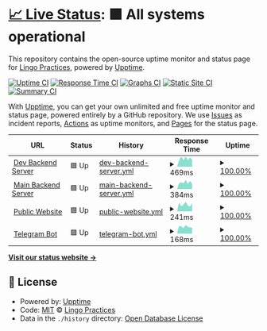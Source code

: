 # [📈 Live Status](https://lingopractices.github.io/upptime-status): <!--live status--> **🟩 All systems operational**

This repository contains the open-source uptime monitor and status page for [Lingo Practices](https://lingopractices.github.io/upptime-status), powered by [Upptime](https://github.com/upptime/upptime).

[![Uptime CI](https://github.com/lingopractices/upptime-status/workflows/Uptime%20CI/badge.svg)](https://github.com/lingopractices/upptime-status/actions?query=workflow%3A%22Uptime+CI%22)
[![Response Time CI](https://github.com/lingopractices/upptime-status/workflows/Response%20Time%20CI/badge.svg)](https://github.com/lingopractices/upptime-status/actions?query=workflow%3A%22Response+Time+CI%22)
[![Graphs CI](https://github.com/lingopractices/upptime-status/workflows/Graphs%20CI/badge.svg)](https://github.com/lingopractices/upptime-status/actions?query=workflow%3A%22Graphs+CI%22)
[![Static Site CI](https://github.com/lingopractices/upptime-status/workflows/Static%20Site%20CI/badge.svg)](https://github.com/lingopractices/upptime-status/actions?query=workflow%3A%22Static+Site+CI%22)
[![Summary CI](https://github.com/lingopractices/upptime-status/workflows/Summary%20CI/badge.svg)](https://github.com/lingopractices/upptime-status/actions?query=workflow%3A%22Summary+CI%22)

With [Upptime](https://upptime.js.org), you can get your own unlimited and free uptime monitor and status page, powered entirely by a GitHub repository. We use [Issues](https://github.com/lingopractices/upptime-status/issues) as incident reports, [Actions](https://github.com/lingopractices/upptime-status/actions) as uptime monitors, and [Pages](https://lingopractices.github.io/upptime-status) for the status page.

<!--start: status pages-->
<!-- This summary is generated by Upptime (https://github.com/upptime/upptime) -->
<!-- Do not edit this manually, your changes will be overwritten -->
<!-- prettier-ignore -->
| URL | Status | History | Response Time | Uptime |
| --- | ------ | ------- | ------------- | ------ |
| <img alt="" src="https://icons.duckduckgo.com/ip3/dev.api.lingopraxis.com.ico" height="13"> [Dev Backend Server](https://dev.api.lingopraxis.com/health) | 🟩 Up | [dev-backend-server.yml](https://github.com/lingopraxis/upptime-status/commits/HEAD/history/dev-backend-server.yml) | <details><summary><img alt="Response time graph" src="./graphs/dev-backend-server/response-time-week.png" height="20"> 469ms</summary><br><a href="https://lingopractices.github.io/upptime-status/history/dev-backend-server"><img alt="Response time 793" src="https://img.shields.io/endpoint?url=https%3A%2F%2Fraw.githubusercontent.com%2Flingopraxis%2Fupptime-status%2FHEAD%2Fapi%2Fdev-backend-server%2Fresponse-time.json"></a><br><a href="https://lingopractices.github.io/upptime-status/history/dev-backend-server"><img alt="24-hour response time 397" src="https://img.shields.io/endpoint?url=https%3A%2F%2Fraw.githubusercontent.com%2Flingopraxis%2Fupptime-status%2FHEAD%2Fapi%2Fdev-backend-server%2Fresponse-time-day.json"></a><br><a href="https://lingopractices.github.io/upptime-status/history/dev-backend-server"><img alt="7-day response time 469" src="https://img.shields.io/endpoint?url=https%3A%2F%2Fraw.githubusercontent.com%2Flingopraxis%2Fupptime-status%2FHEAD%2Fapi%2Fdev-backend-server%2Fresponse-time-week.json"></a><br><a href="https://lingopractices.github.io/upptime-status/history/dev-backend-server"><img alt="30-day response time 459" src="https://img.shields.io/endpoint?url=https%3A%2F%2Fraw.githubusercontent.com%2Flingopraxis%2Fupptime-status%2FHEAD%2Fapi%2Fdev-backend-server%2Fresponse-time-month.json"></a><br><a href="https://lingopractices.github.io/upptime-status/history/dev-backend-server"><img alt="1-year response time 793" src="https://img.shields.io/endpoint?url=https%3A%2F%2Fraw.githubusercontent.com%2Flingopraxis%2Fupptime-status%2FHEAD%2Fapi%2Fdev-backend-server%2Fresponse-time-year.json"></a></details> | <details><summary><a href="https://lingopractices.github.io/upptime-status/history/dev-backend-server">100.00%</a></summary><a href="https://lingopractices.github.io/upptime-status/history/dev-backend-server"><img alt="All-time uptime 98.97%" src="https://img.shields.io/endpoint?url=https%3A%2F%2Fraw.githubusercontent.com%2Flingopraxis%2Fupptime-status%2FHEAD%2Fapi%2Fdev-backend-server%2Fuptime.json"></a><br><a href="https://lingopractices.github.io/upptime-status/history/dev-backend-server"><img alt="24-hour uptime 100.00%" src="https://img.shields.io/endpoint?url=https%3A%2F%2Fraw.githubusercontent.com%2Flingopraxis%2Fupptime-status%2FHEAD%2Fapi%2Fdev-backend-server%2Fuptime-day.json"></a><br><a href="https://lingopractices.github.io/upptime-status/history/dev-backend-server"><img alt="7-day uptime 100.00%" src="https://img.shields.io/endpoint?url=https%3A%2F%2Fraw.githubusercontent.com%2Flingopraxis%2Fupptime-status%2FHEAD%2Fapi%2Fdev-backend-server%2Fuptime-week.json"></a><br><a href="https://lingopractices.github.io/upptime-status/history/dev-backend-server"><img alt="30-day uptime 100.00%" src="https://img.shields.io/endpoint?url=https%3A%2F%2Fraw.githubusercontent.com%2Flingopraxis%2Fupptime-status%2FHEAD%2Fapi%2Fdev-backend-server%2Fuptime-month.json"></a><br><a href="https://lingopractices.github.io/upptime-status/history/dev-backend-server"><img alt="1-year uptime 98.97%" src="https://img.shields.io/endpoint?url=https%3A%2F%2Fraw.githubusercontent.com%2Flingopraxis%2Fupptime-status%2FHEAD%2Fapi%2Fdev-backend-server%2Fuptime-year.json"></a></details>
| <img alt="" src="https://icons.duckduckgo.com/ip3/api.lingopraxis.com.ico" height="13"> [Main Backend Server](https://api.lingopraxis.com/health) | 🟩 Up | [main-backend-server.yml](https://github.com/lingopraxis/upptime-status/commits/HEAD/history/main-backend-server.yml) | <details><summary><img alt="Response time graph" src="./graphs/main-backend-server/response-time-week.png" height="20"> 384ms</summary><br><a href="https://lingopractices.github.io/upptime-status/history/main-backend-server"><img alt="Response time 600" src="https://img.shields.io/endpoint?url=https%3A%2F%2Fraw.githubusercontent.com%2Flingopraxis%2Fupptime-status%2FHEAD%2Fapi%2Fmain-backend-server%2Fresponse-time.json"></a><br><a href="https://lingopractices.github.io/upptime-status/history/main-backend-server"><img alt="24-hour response time 294" src="https://img.shields.io/endpoint?url=https%3A%2F%2Fraw.githubusercontent.com%2Flingopraxis%2Fupptime-status%2FHEAD%2Fapi%2Fmain-backend-server%2Fresponse-time-day.json"></a><br><a href="https://lingopractices.github.io/upptime-status/history/main-backend-server"><img alt="7-day response time 384" src="https://img.shields.io/endpoint?url=https%3A%2F%2Fraw.githubusercontent.com%2Flingopraxis%2Fupptime-status%2FHEAD%2Fapi%2Fmain-backend-server%2Fresponse-time-week.json"></a><br><a href="https://lingopractices.github.io/upptime-status/history/main-backend-server"><img alt="30-day response time 363" src="https://img.shields.io/endpoint?url=https%3A%2F%2Fraw.githubusercontent.com%2Flingopraxis%2Fupptime-status%2FHEAD%2Fapi%2Fmain-backend-server%2Fresponse-time-month.json"></a><br><a href="https://lingopractices.github.io/upptime-status/history/main-backend-server"><img alt="1-year response time 600" src="https://img.shields.io/endpoint?url=https%3A%2F%2Fraw.githubusercontent.com%2Flingopraxis%2Fupptime-status%2FHEAD%2Fapi%2Fmain-backend-server%2Fresponse-time-year.json"></a></details> | <details><summary><a href="https://lingopractices.github.io/upptime-status/history/main-backend-server">100.00%</a></summary><a href="https://lingopractices.github.io/upptime-status/history/main-backend-server"><img alt="All-time uptime 99.96%" src="https://img.shields.io/endpoint?url=https%3A%2F%2Fraw.githubusercontent.com%2Flingopraxis%2Fupptime-status%2FHEAD%2Fapi%2Fmain-backend-server%2Fuptime.json"></a><br><a href="https://lingopractices.github.io/upptime-status/history/main-backend-server"><img alt="24-hour uptime 100.00%" src="https://img.shields.io/endpoint?url=https%3A%2F%2Fraw.githubusercontent.com%2Flingopraxis%2Fupptime-status%2FHEAD%2Fapi%2Fmain-backend-server%2Fuptime-day.json"></a><br><a href="https://lingopractices.github.io/upptime-status/history/main-backend-server"><img alt="7-day uptime 100.00%" src="https://img.shields.io/endpoint?url=https%3A%2F%2Fraw.githubusercontent.com%2Flingopraxis%2Fupptime-status%2FHEAD%2Fapi%2Fmain-backend-server%2Fuptime-week.json"></a><br><a href="https://lingopractices.github.io/upptime-status/history/main-backend-server"><img alt="30-day uptime 100.00%" src="https://img.shields.io/endpoint?url=https%3A%2F%2Fraw.githubusercontent.com%2Flingopraxis%2Fupptime-status%2FHEAD%2Fapi%2Fmain-backend-server%2Fuptime-month.json"></a><br><a href="https://lingopractices.github.io/upptime-status/history/main-backend-server"><img alt="1-year uptime 99.96%" src="https://img.shields.io/endpoint?url=https%3A%2F%2Fraw.githubusercontent.com%2Flingopraxis%2Fupptime-status%2FHEAD%2Fapi%2Fmain-backend-server%2Fuptime-year.json"></a></details>
| <img alt="" src="https://icons.duckduckgo.com/ip3/lingopraxis.com.ico" height="13"> [Public Website](https://lingopraxis.com/) | 🟩 Up | [public-website.yml](https://github.com/lingopraxis/upptime-status/commits/HEAD/history/public-website.yml) | <details><summary><img alt="Response time graph" src="./graphs/public-website/response-time-week.png" height="20"> 241ms</summary><br><a href="https://lingopractices.github.io/upptime-status/history/public-website"><img alt="Response time 221" src="https://img.shields.io/endpoint?url=https%3A%2F%2Fraw.githubusercontent.com%2Flingopraxis%2Fupptime-status%2FHEAD%2Fapi%2Fpublic-website%2Fresponse-time.json"></a><br><a href="https://lingopractices.github.io/upptime-status/history/public-website"><img alt="24-hour response time 292" src="https://img.shields.io/endpoint?url=https%3A%2F%2Fraw.githubusercontent.com%2Flingopraxis%2Fupptime-status%2FHEAD%2Fapi%2Fpublic-website%2Fresponse-time-day.json"></a><br><a href="https://lingopractices.github.io/upptime-status/history/public-website"><img alt="7-day response time 241" src="https://img.shields.io/endpoint?url=https%3A%2F%2Fraw.githubusercontent.com%2Flingopraxis%2Fupptime-status%2FHEAD%2Fapi%2Fpublic-website%2Fresponse-time-week.json"></a><br><a href="https://lingopractices.github.io/upptime-status/history/public-website"><img alt="30-day response time 256" src="https://img.shields.io/endpoint?url=https%3A%2F%2Fraw.githubusercontent.com%2Flingopraxis%2Fupptime-status%2FHEAD%2Fapi%2Fpublic-website%2Fresponse-time-month.json"></a><br><a href="https://lingopractices.github.io/upptime-status/history/public-website"><img alt="1-year response time 221" src="https://img.shields.io/endpoint?url=https%3A%2F%2Fraw.githubusercontent.com%2Flingopraxis%2Fupptime-status%2FHEAD%2Fapi%2Fpublic-website%2Fresponse-time-year.json"></a></details> | <details><summary><a href="https://lingopractices.github.io/upptime-status/history/public-website">100.00%</a></summary><a href="https://lingopractices.github.io/upptime-status/history/public-website"><img alt="All-time uptime 99.99%" src="https://img.shields.io/endpoint?url=https%3A%2F%2Fraw.githubusercontent.com%2Flingopraxis%2Fupptime-status%2FHEAD%2Fapi%2Fpublic-website%2Fuptime.json"></a><br><a href="https://lingopractices.github.io/upptime-status/history/public-website"><img alt="24-hour uptime 100.00%" src="https://img.shields.io/endpoint?url=https%3A%2F%2Fraw.githubusercontent.com%2Flingopraxis%2Fupptime-status%2FHEAD%2Fapi%2Fpublic-website%2Fuptime-day.json"></a><br><a href="https://lingopractices.github.io/upptime-status/history/public-website"><img alt="7-day uptime 100.00%" src="https://img.shields.io/endpoint?url=https%3A%2F%2Fraw.githubusercontent.com%2Flingopraxis%2Fupptime-status%2FHEAD%2Fapi%2Fpublic-website%2Fuptime-week.json"></a><br><a href="https://lingopractices.github.io/upptime-status/history/public-website"><img alt="30-day uptime 100.00%" src="https://img.shields.io/endpoint?url=https%3A%2F%2Fraw.githubusercontent.com%2Flingopraxis%2Fupptime-status%2FHEAD%2Fapi%2Fpublic-website%2Fuptime-month.json"></a><br><a href="https://lingopractices.github.io/upptime-status/history/public-website"><img alt="1-year uptime 99.99%" src="https://img.shields.io/endpoint?url=https%3A%2F%2Fraw.githubusercontent.com%2Flingopraxis%2Fupptime-status%2FHEAD%2Fapi%2Fpublic-website%2Fuptime-year.json"></a></details>
| <img alt="" src="https://icons.duckduckgo.com/ip3/tg.lingopractices.com.ico" height="13"> [Telegram Bot](https://tg.lingopractices.com/) | 🟩 Up | [telegram-bot.yml](https://github.com/lingopraxis/upptime-status/commits/HEAD/history/telegram-bot.yml) | <details><summary><img alt="Response time graph" src="./graphs/telegram-bot/response-time-week.png" height="20"> 168ms</summary><br><a href="https://lingopractices.github.io/upptime-status/history/telegram-bot"><img alt="Response time 162" src="https://img.shields.io/endpoint?url=https%3A%2F%2Fraw.githubusercontent.com%2Flingopraxis%2Fupptime-status%2FHEAD%2Fapi%2Ftelegram-bot%2Fresponse-time.json"></a><br><a href="https://lingopractices.github.io/upptime-status/history/telegram-bot"><img alt="24-hour response time 147" src="https://img.shields.io/endpoint?url=https%3A%2F%2Fraw.githubusercontent.com%2Flingopraxis%2Fupptime-status%2FHEAD%2Fapi%2Ftelegram-bot%2Fresponse-time-day.json"></a><br><a href="https://lingopractices.github.io/upptime-status/history/telegram-bot"><img alt="7-day response time 168" src="https://img.shields.io/endpoint?url=https%3A%2F%2Fraw.githubusercontent.com%2Flingopraxis%2Fupptime-status%2FHEAD%2Fapi%2Ftelegram-bot%2Fresponse-time-week.json"></a><br><a href="https://lingopractices.github.io/upptime-status/history/telegram-bot"><img alt="30-day response time 182" src="https://img.shields.io/endpoint?url=https%3A%2F%2Fraw.githubusercontent.com%2Flingopraxis%2Fupptime-status%2FHEAD%2Fapi%2Ftelegram-bot%2Fresponse-time-month.json"></a><br><a href="https://lingopractices.github.io/upptime-status/history/telegram-bot"><img alt="1-year response time 162" src="https://img.shields.io/endpoint?url=https%3A%2F%2Fraw.githubusercontent.com%2Flingopraxis%2Fupptime-status%2FHEAD%2Fapi%2Ftelegram-bot%2Fresponse-time-year.json"></a></details> | <details><summary><a href="https://lingopractices.github.io/upptime-status/history/telegram-bot">100.00%</a></summary><a href="https://lingopractices.github.io/upptime-status/history/telegram-bot"><img alt="All-time uptime 99.99%" src="https://img.shields.io/endpoint?url=https%3A%2F%2Fraw.githubusercontent.com%2Flingopraxis%2Fupptime-status%2FHEAD%2Fapi%2Ftelegram-bot%2Fuptime.json"></a><br><a href="https://lingopractices.github.io/upptime-status/history/telegram-bot"><img alt="24-hour uptime 100.00%" src="https://img.shields.io/endpoint?url=https%3A%2F%2Fraw.githubusercontent.com%2Flingopraxis%2Fupptime-status%2FHEAD%2Fapi%2Ftelegram-bot%2Fuptime-day.json"></a><br><a href="https://lingopractices.github.io/upptime-status/history/telegram-bot"><img alt="7-day uptime 100.00%" src="https://img.shields.io/endpoint?url=https%3A%2F%2Fraw.githubusercontent.com%2Flingopraxis%2Fupptime-status%2FHEAD%2Fapi%2Ftelegram-bot%2Fuptime-week.json"></a><br><a href="https://lingopractices.github.io/upptime-status/history/telegram-bot"><img alt="30-day uptime 100.00%" src="https://img.shields.io/endpoint?url=https%3A%2F%2Fraw.githubusercontent.com%2Flingopraxis%2Fupptime-status%2FHEAD%2Fapi%2Ftelegram-bot%2Fuptime-month.json"></a><br><a href="https://lingopractices.github.io/upptime-status/history/telegram-bot"><img alt="1-year uptime 99.99%" src="https://img.shields.io/endpoint?url=https%3A%2F%2Fraw.githubusercontent.com%2Flingopraxis%2Fupptime-status%2FHEAD%2Fapi%2Ftelegram-bot%2Fuptime-year.json"></a></details>

<!--end: status pages-->

[**Visit our status website →**](https://lingopractices.github.io/upptime-status)

## 📄 License

- Powered by: [Upptime](https://github.com/upptime/upptime)
- Code: [MIT](./LICENSE) © [Lingo Practices](https://lingopractices.github.io/upptime-status)
- Data in the `./history` directory: [Open Database License](https://opendatacommons.org/licenses/odbl/1-0/)
